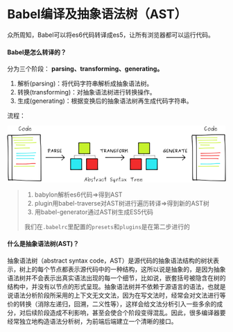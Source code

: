 # Babel编译及抽象语法树（AST）

众所周知，Babel可以将es6代码转译成es5，让所有浏览器都可以运行代码。

#### Babel是怎么转译的？

分为三个阶段： **parsing、transforming、generating。**

1. 解析(parsing)：将代码字符串解析成抽象语法树。
2. 转换(transforming)：对抽象语法树进行转换操作。
3. 生成(generating)：根据变换后的抽象语法树再生成代码字符串。

流程：

![](../.gitbook/assets/image.png)

> 1. babylon解析es6代码=>得到AST
> 2. plugin用babel-traverse对AST树进行遍历转译=>得到新的AST树
> 3. 用babel-generator通过AST树生成ES5代码
>
> 我们在`.babelrc`里配置的`presets`和`plugins`是在第二步进行的

#### 什么是抽象语法树(AST)？

抽象语法树（abstract syntax code，AST）是源代码的抽象语法结构的树状表示，树上的每个节点都表示源代码中的一种结构，这所以说是抽象的，是因为抽象语法树并不会表示出真实语法出现的每一个细节，比如说，嵌套括号被隐含在树的结构中，并没有以节点的形式呈现。抽象语法树并不依赖于源语言的语法，也就是说语法分析阶段所采用的上下文无文文法，因为在写文法时，经常会对文法进行等价的转换（消除左递归，回溯，二义性等），这样会给文法分析引入一些多余的成分，对后续阶段造成不利影响，甚至会使合个阶段变得混乱。因此，很多编译器要经常独立地构造语法分析树，为前端后端建立一个清晰的接口。

